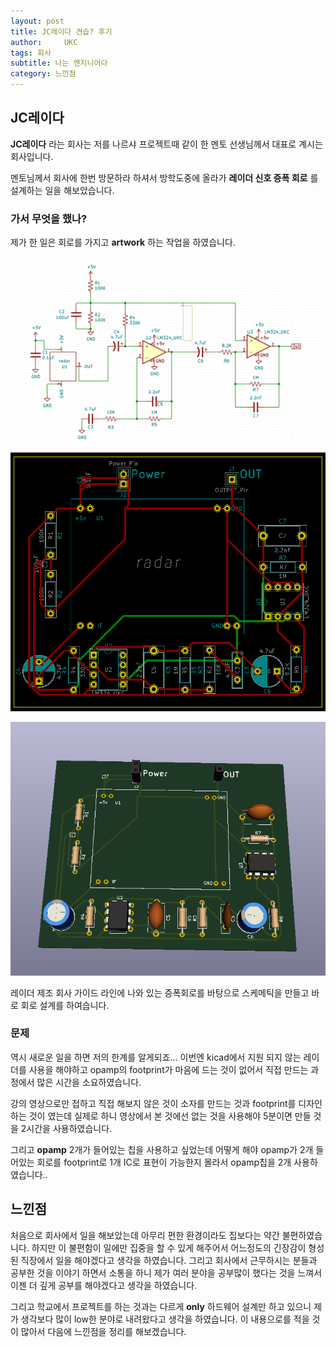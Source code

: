 ```yaml
---
layout: post
title: JC레이다 견습? 후기
author:     UKC
tags: 회사
subtitle: 나는 엔지니어다
category: 느낀점
---
```


## JC레이다 

__JC레이다__ 라는 회사는 저를 나르샤 프로젝트때 같이 한 멘토 선생님께서 대표로 계시는 회사입니다.

 멘토님께서 회사에 한번 방문하라 하셔서 방학도중에 올라가 __레이더 신호 증폭 회로__ 를 설계하는 일을 해보았습니다.

### 가서 무엇을 했나?

제가 한 일은 회로를 가지고 __artwork__ 하는 작업을 하였습니다. 

![레이더_증폭_회로도](/img/2019_02_13/레이더_증폭_회로도.png)

![레이더_증폭_회로_PCB](/img/2019_02_13/레이더_증폭_회로_PCB.png)

![레이더_증폭_회로_3D](/img/2019_02_13/레이더_증폭_회로_3D.png)


레이더 제조 회사 가이드 라인에 나와 있는 증폭회로를 바탕으로 스케메틱을 만들고 바로 회로 설계를 하여습니다. 

### 문제

역시 새로운 일을 하면 저의 한계를 알게되죠... 이번엔 kicad에서 지원 되지 않는 레이더를 사용을 해야하고 opamp의 footprint가 마음에 드는 것이 없어서 직접 만드는 과정에서 많은 시간을 소요하였습니다.

강의 영상으로만 접하고 직접 해보지 않은 것이 소자를 만드는 것과 footprint를 디자인 하는 것이 였는데   실제로 하니 영상에서 본 것에선 없는 것을 사용해야 5분이면 만들 것을 2시간을 사용하였습니다. 

그리고 __opamp__ 2개가 들어있는 칩을 사용하고 싶었는데 어떻게 해야 opamp가 2개 들어있는 회로를 footprint로 1개 IC로 표현이 가능한지 몰라서 opamp칩을 2개 사용하였습니다..

## 느낀점 

처음으로 회사에서 일을 해보았는데 아무리 편한 환경이라도 집보다는 약간 불편하였습니다. 하지만 이 불편함이 일에만 집중을 할 수 있게 해주어서 어느정도의 긴장감이 형성된 직장에서 일을 해야겠다고 생각을 하였습니다. 그리고 회사에서 근무하시는 분들과 공부한 것을 이야기 하면서 소통을 하니 제가 여러 분야을 공부많이 했다는 것을 느껴서 이젠 더 깊게 공부를 해야겠다고 생각을 하였습니다.

그리고 학교에서 프로젝트를 하는 것과는 다르게 __only__ 하드웨어 설계만 하고 있으니 제가 생각보다 많이 low한 분야로 내려왔다고 생각을 하였습니다. 이 내용으로를 적을 것이 많아서 다음에 느낀점을 정리를 해보겠습니다.





